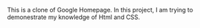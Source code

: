 This is a clone of Google Homepage.
In this project, I am trying to demonestrate my knowledge of Html and CSS.